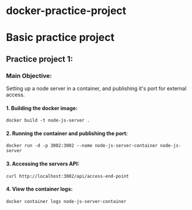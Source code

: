 # docker-practice-project

# Basic practice project

## Practice project 1:

### Main Objective:
Setting up a node server in a container, and publishing it's port for external access.


#### 1. Building the docker image:

```
docker build -t node-js-server .
```

#### 2. Running the container and publishing the port:

```
docker run -d -p 3002:3002 --name node-js-server-container node-js-server
```
#### 3. Accessing the servers API:

```
curl http://localhost:3002/api/access-end-point
```

#### 4. View the container logs:

```
docker container logs node-js-server-container
```

